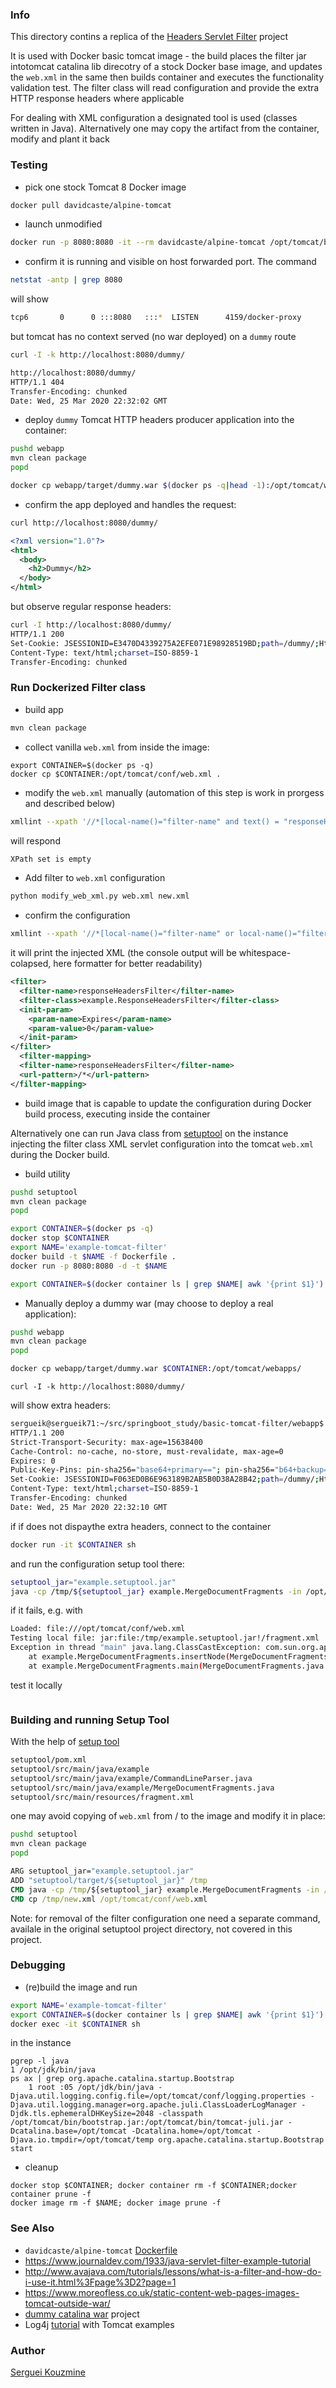 ### Info

This directory contins a replica of the [Headers Servlet Filter](https://github.com/ggrandes/headers-servlet-filter) project

It is used with Docker basic tomcat image - the build places the filter jar intotomcat catalina lib direcotry of a stock Docker base image, and updates the `web.xml` in the same then builds container and executes the functionality validation test. The filter class will read configuration and provide the extra HTTP response headers where applicable

For dealing with XML configuration a designated tool is used (classes written in Java). Alternatively one may copy the artifact from the container, modify and plant it back

### Testing

* pick one stock Tomcat 8 Docker image
```sh
docker pull davidcaste/alpine-tomcat
```
* launch unmodified
```sh
docker run -p 8080:8080 -it --rm davidcaste/alpine-tomcat /opt/tomcat/bin/catalina.sh run
```
* confirm it is running and visible on host forwarded port. The command
```sh
netstat -antp | grep 8080
```
will show
```sh
tcp6       0      0 :::8080   :::*  LISTEN      4159/docker-proxy
```
but tomcat has no context served (no war deployed) on a `dummy` route
```sh
curl -I -k http://localhost:8080/dummy/
```
```sh
http://localhost:8080/dummy/
HTTP/1.1 404
Transfer-Encoding: chunked
Date: Wed, 25 Mar 2020 22:32:02 GMT
```
* deploy `dummy` Tomcat HTTP headers producer application into the container:

```sh
pushd webapp
mvn clean package
popd
```

```sh
docker cp webapp/target/dummy.war $(docker ps -q|head -1):/opt/tomcat/webapps/
```
* confirm the app deployed and handles the request:
```sh
curl http://localhost:8080/dummy/
```
```xml
<?xml version="1.0"?>
<html>
  <body>
    <h2>Dummy</h2>
  </body>
</html>
```
but observe regular response headers:
```sh
curl -I http://localhost:8080/dummy/
HTTP/1.1 200
Set-Cookie: JSESSIONID=E3470D4339275A2EFE071E98928519BD;path=/dummy/;HttpOnly
Content-Type: text/html;charset=ISO-8859-1
Transfer-Encoding: chunked
```
### Run Dockerized Filter class

* build app
```sh
mvn clean package
```

* collect vanilla `web.xml` from inside the image:
```
export CONTAINER=$(docker ps -q)
docker cp $CONTAINER:/opt/tomcat/conf/web.xml .
```
* modify the `web.xml` manually (automation of this step is work in prorgess and described below)

```sh
xmllint --xpath '//*[local-name()="filter-name" and text() = "responseHeadersFiltezr"]' web.xml
```
will respond

```sh
XPath set is empty
```
* Add filter to `web.xml` configuration
```sh
python modify_web_xml.py web.xml new.xml
```
* confirm the configuration
```sh
xmllint --xpath '//*[local-name()="filter-name" or local-name()="filter-mapping"][text() = "responseHeadersFilter"]/..' new.xml
```
it will print the injected XML (the console output will be whitespace-colapsed, here formatter for better readability)
```xml
<filter>
  <filter-name>responseHeadersFilter</filter-name>
  <filter-class>example.ResponseHeadersFilter</filter-class>
  <init-param>
    <param-name>Expires</param-name>
    <param-value>0</param-value>
  </init-param>
</filter>
  <filter-mapping>
  <filter-name>responseHeadersFilter</filter-name>
  <url-pattern>/*</url-pattern>
</filter-mapping>
```
* build image that is capable to update the configuration during Docker build process, executing inside the container

Alternatively one can run Java class from [setuptool](https://github.com/sergueik/springboot_study/tree/master/basic-tomcat-filter/setuptool) on the instance injecting the filter class XML servlet configuration into the tomcat `web.xml` during the Docker build.

* build utility
```sh
pushd setuptool
mvn clean package
popd
```
```sh
export CONTAINER=$(docker ps -q)
docker stop $CONTAINER
export NAME='example-tomcat-filter'
docker build -t $NAME -f Dockerfile .
docker run -p 8080:8080 -d -t $NAME
```
```sh
export CONTAINER=$(docker container ls | grep $NAME| awk '{print $1}')
```

* Manually deploy a dummy war (may choose to deploy a real application):
```sh
pushd webapp
mvn clean package
popd
```

```sh
docker cp webapp/target/dummy.war $CONTAINER:/opt/tomcat/webapps/
```

```
curl -I -k http://localhost:8080/dummy/
```
will show extra headers:
```sh
sergueik@sergueik71:~/src/springboot_study/basic-tomcat-filter/webapp$ curl -I -k http://localhost:8080/dummy/
HTTP/1.1 200
Strict-Transport-Security: max-age=15638400
Cache-Control: no-cache, no-store, must-revalidate, max-age=0
Expires: 0
Public-Key-Pins: pin-sha256="base64+primary=="; pin-sha256="b64+backup=="; max-age=604800
Set-Cookie: JSESSIONID=F063ED0B6E963189B2AB5B0D38A28B42;path=/dummy/;HttpOnly
Content-Type: text/html;charset=ISO-8859-1
Transfer-Encoding: chunked
Date: Wed, 25 Mar 2020 22:32:10 GMT
```
if if does not dispaythe extra headers, connect to the container
```sh
docker run -it $CONTAINER sh
```
and run  the configuration setup tool there:
```sh
setuptool_jar="example.setuptool.jar"
java -cp /tmp/${setuptool_jar} example.MergeDocumentFragments -in /opt/tomcat/conf/web.xml -out /tmp/new.xml
```
if it fails, e.g. with

```sh
Loaded: file:///opt/tomcat/conf/web.xml
Testing local file: jar:file:/tmp/example.setuptool.jar!/fragment.xml
Exception in thread "main" java.lang.ClassCastException: com.sun.org.apache.xerces.internal.dom.DeferredCommentImpl cannot be cast to org.w3c.dom.Element
	at example.MergeDocumentFragments.insertNode(MergeDocumentFragments.java:131)
	at example.MergeDocumentFragments.main(MergeDocumentFragments.java:77)
```
test it locally
```
```

### Building and running Setup Tool

With the help of [setup tool](https://github.com/sergueik/selenium_java/tree/master/xslt-example)
```sh
setuptool/pom.xml
setuptool/src/main/java/example
setuptool/src/main/java/example/CommandLineParser.java
setuptool/src/main/java/example/MergeDocumentFragments.java
setuptool/src/main/resources/fragment.xml
```
one may avoid copying of `web.xml` from / to the image and modify it in place:
```sh
pushd setuptool
mvn clean package
popd
```
```cmd
ARG setuptool_jar="example.setuptool.jar"
ADD "setuptool/target/${setuptool_jar}" /tmp
CMD java -cp /tmp/${setuptool_jar} example.MergeDocumentFragments -in /opt/tomcat/conf/web.xmll -out /tmp/new.xml
CMD cp /tmp/new.xml /opt/tomcat/conf/web.xml
```
Note: for removal of the filter configuration one need a separate command, availale in the original setuptool project directory, not covered in this project.
### Debugging

* (re)build the image and run
```sh
export NAME='example-tomcat-filter'
export CONTAINER=$(docker container ls | grep $NAME| awk '{print $1}')
docker exec -it $CONTAINER sh
```
in the instance
```
pgrep -l java
1 /opt/jdk/bin/java
ps ax | grep org.apache.catalina.startup.Bootstrap
    1 root :05 /opt/jdk/bin/java -Djava.util.logging.config.file=/opt/tomcat/conf/logging.properties -Djava.util.logging.manager=org.apache.juli.ClassLoaderLogManager -Djdk.tls.ephemeralDHKeySize=2048 -classpath /opt/tomcat/bin/bootstrap.jar:/opt/tomcat/bin/tomcat-juli.jar -Dcatalina.base=/opt/tomcat -Dcatalina.home=/opt/tomcat -Djava.io.tmpdir=/opt/tomcat/temp org.apache.catalina.startup.Bootstrap start
```


* cleanup
```
docker stop $CONTAINER; docker container rm -f $CONTAINER;docker container prune -f
docker image rm -f $NAME; docker image prune -f
```
### See  Also

  * `davidcaste/alpine-tomcat` [Dockerfile](https://github.com/davidcaste/docker-alpine-tomcat/blob/master/tomcat8/Dockerfile.jre8)
  * https://www.journaldev.com/1933/java-servlet-filter-example-tutorial
  * http://www.avajava.com/tutorials/lessons/what-is-a-filter-and-how-do-i-use-it.html%3Fpage%3D2?page=1
  * https://www.moreofless.co.uk/static-content-web-pages-images-tomcat-outside-war/
  * [dummy catalina war](https://github.com/deepak2717/TomcatDockerWar) project
  * Log4j [tutorial](https://laliluna.com/articles/posts/log4j-tutorial.html) with Tomcat examples

### Author
[Serguei Kouzmine](kouzmine_serguei@yahoo.com)
